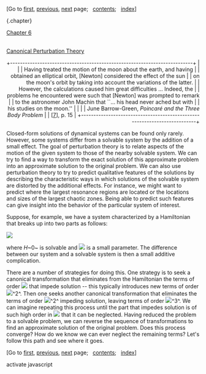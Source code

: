 <div class="navigation">

[Go to <span>[first](book.html),
[previous](book-Z-H-70.html)</span><span>,
[next](book-Z-H-72.html)</span> page<span>;
  </span><span>[contents](book-Z-H-4.html#%_toc_start)</span><span><span>;
  </span>[index](book-Z-H-82.html#%_index_start)</span>]

</div>

 {.chapter}

<div class="chapterheading">

[Chapter 6](book-Z-H-4.html#%_toc_%_chap_6)

</div>

\
 [Canonical Perturbation Theory](book-Z-H-4.html#%_toc_%_chap_6)

<div align="right">

+--------------------------------------------------------------------------+
| <span class="epigraph"> </span>                                          |
| Having treated the motion of the moon about the earth, and having        |
| obtained an elliptical orbit, [Newton] considered the effect of the sun  |
| on the moon's orbit by taking into account the variations of the latter. |
| However, the calculations caused him great difficulties ... Indeed, the  |
| problems he encountered were such that [Newton] was prompted to remark   |
| to the astronomer John Machin that \`\`... his head never ached but with |
| his studies on the moon.''                                               |
|                                                                          |
| June Barrow-Green, *Poincaré and the Three Body Problem*                 |
| [[7](book-Z-H-80.html#cite{JBG})], p. 15                                 |
+--------------------------------------------------------------------------+

</div>

Closed-form solutions of dynamical systems can be found only rarely.
However, some systems differ from a solvable system by the addition of a
small effect. The goal of perturbation theory is to relate aspects of
the motion of the given system to those of the nearby solvable system.
We can try to find a way to transform the exact solution of this
approximate problem into an approximate solution to the original
problem. We can also use perturbation theory to try to predict
qualitative features of the solutions by describing the characteristic
ways in which solutions of the solvable system are distorted by the
additional effects. For instance, we might want to predict where the
largest resonance regions are located or the locations and sizes of the
largest chaotic zones. Being able to predict such features can give
insight into the behavior of the particular system of interest.

Suppose, for example, we have a system characterized by a Hamiltonian
that breaks up into two parts as follows:

<div align="left">

![](chap6-Z-G-1.gif)

</div>

where *H*~0~ is solvable and ![](chap1-Z-G-D-12.gif) is a small
parameter. The difference between our system and a solvable system is
then a small additive complication.

There are a number of strategies for doing this. One strategy is to seek
a canonical transformation that eliminates from the Hamiltonian the
terms of order ![](chap1-Z-G-D-12.gif) that impede solution -- this
typically introduces new terms of order ![](chap1-Z-G-D-12.gif)^2^. Then
one seeks another canonical transformation that eliminates the terms of
order ![](chap1-Z-G-D-12.gif)^2^ impeding solution, leaving terms of
order ![](chap1-Z-G-D-12.gif)^3^. We can imagine repeating this process
until the part that impedes solution is of such high order in
![](chap1-Z-G-D-12.gif) that it can be neglected. Having reduced the
problem to a solvable problem, we can reverse the sequence of
transformations to find an approximate solution of the original problem.
Does this process converge? How do we know we can ever neglect the
remaining terms? Let's follow this path and see where it goes.

<div class="navigation">

[Go to <span>[first](book.html),
[previous](book-Z-H-70.html)</span><span>,
[next](book-Z-H-72.html)</span> page<span>;
  </span><span>[contents](book-Z-H-4.html#%_toc_start)</span><span><span>;
  </span>[index](book-Z-H-82.html#%_index_start)</span>]

</div>

activate javascript

